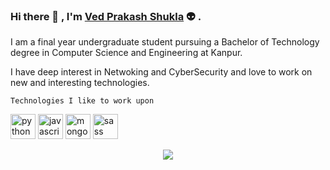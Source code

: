 ### Hi there 👋 , I'm [Ved Prakash Shukla](https://www.linkedin.com/in/vedshuklaknp) :alien: .

<p>
I am a final year undergraduate student pursuing a Bachelor of Technology degree in Computer Science and Engineering at Kanpur.

I have deep interest in Netwoking and CyberSecurity and love to work on new and interesting technologies.
</p>

``` Technologies I like to work upon ```

<p align="left">
<img src="https://devicons.github.io/devicon/devicon.git/icons/python/python-original.svg" alt="python" width="40" height="40"/>  
<img src="https://devicons.github.io/devicon/devicon.git/icons/javascript/javascript-original.svg" alt="javascript" width="40" height="40"/>
<img src="https://devicons.github.io/devicon/devicon.git/icons/mongodb/mongodb-original-wordmark.svg" alt="mongodb" width="40" height="40"/>  
<img src="https://devicons.github.io/devicon/devicon.git/icons/sass/sass-original.svg" alt="sass" width="40" height="40"/>  
</p>
  
<p align="center" >
  <a href="https://github.com/anuraghazra/github-readme-stats"> 
    <img  src="https://github-readme-stats.vercel.app/api?username=vedpshukla&&show_icons=true"/>
  </a>
</p>

<!--
**vedpshukla/vedpshukla** is a ✨ _special_ ✨ repository because its `README.md` (this file) appears on your GitHub profile.

Here are some ideas to get you started:

- 🔭 I’m currently working on ...
- 🌱 I’m currently learning ...
- 👯 I’m looking to collaborate on ...
- 🤔 I’m looking for help with ...
- 💬 Ask me about ...
- 📫 How to reach me: ...
- 😄 Pronouns: ...
- ⚡ Fun fact: ...
-->
